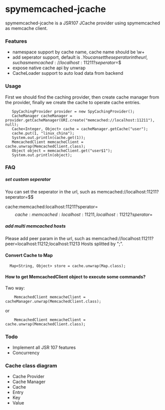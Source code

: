 spymemcached-jcache
================================
spymemcached-jcache is a JSR107 JCache provider using spymemcached as memcache client.

### Features

* namespace support by cache name, cache name should be \w+
* add seperator support, default is $. You can set the seperator in the url, such as memcached://localhost:11211?seperator=$$
* expose native cache api by unwrap
* CacheLoader support to auto load data from backend

### Usage
First we should find the caching provider, then create cache manager from the provider, finally we create the cache to operate cache entries.

       SpyCachingProvider provider = new SpyCachingProvider();
       CacheManager cacheManager = provider.getCacheManager(URI.create("memcached://localhost:11211"), null);
       Cache<Integer, Object> cache = cacheManager.getCache("user");
       cache.put(1, "linux_china");
       System.out.println(cache.get(1));
       MemcachedClient memcacheClient = cache.unwrap(MemcachedClient.class);
       Object object = memcacheClient.get("user$1");
       System.out.println(object);

### FAQ

##### set custom seperator
You can set the seperator in the url, such as memcached://localhost:11211?seperator=$$

cache:memcached:localhost:11211?sperator=$$
cache:memcached:localhost:11211,localhost:11212?sperator=$$

##### add multi memcached hosts
Please add peer param in the url, such as memcached://localhost:11211?peer=localhost:11212;localhost:11213  Hosts splitted by ";".

#### Convert Cache to Map

      Map<String, Object> store = cache.unwrap(Map.class);

#### How to get MemcachedClient object to execute some commands?
Two way:

        MemcachedClient memcacheClient = cacheManager.unwrap(MemcachedClient.class);
or

        MemcachedClient memcacheClient = cache.unwrap(MemcachedClient.class);

### Todo

* Implement all JSR 107 features
* Concurrency


### Cache class diagram

* Cache Provider
* Cache Manager
* Cache
* Entry
* Key
* Value